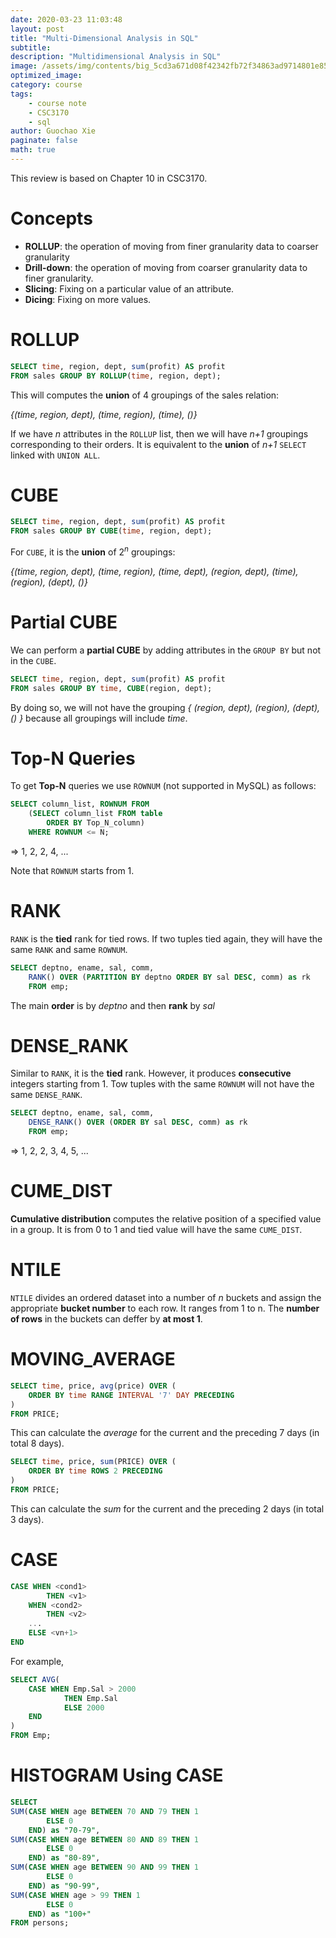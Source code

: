 ```yaml
---
date: 2020-03-23 11:03:48
layout: post
title: "Multi-Dimensional Analysis in SQL"
subtitle:
description: "Multidimensional Analysis in SQL"
image: /assets/img/contents/big_5cd3a671d08f42342fb72f34863ad9714801e85d.png
optimized_image:
category: course
tags:
    - course note
    - CSC3170
    - sql
author: Guochao Xie
paginate: false
math: true
---
```


This review is based on Chapter 10 in CSC3170.

# Concepts

- **ROLLUP**: the operation of moving from finer granularity data to coarser granularity
- **Drill-down**: the operation of moving from coarser granularity data to finer granularity.
- **Slicing**: Fixing on a particular value of an attribute.
- **Dicing**: Fixing on more values.

# ROLLUP

```sql
SELECT time, region, dept, sum(profit) AS profit
FROM sales GROUP BY ROLLUP(time, region, dept);
```

This will computes the **union** of 4 groupings of the sales relation:

_{(time, region, dept), (time, region), (time), ()}_

If we have _n_ attributes in the `ROLLUP` list, then we will have _n+1_ groupings corresponding to their orders. It is equivalent to the **union** of _n+1_ `SELECT` linked with `UNION ALL`.

# CUBE

```sql
SELECT time, region, dept, sum(profit) AS profit
FROM sales GROUP BY CUBE(time, region, dept);
```

For `CUBE`, it is the **union** of $2^n$ groupings:

_{(time, region, dept), (time, region), (time, dept), (region, dept), (time), (region), (dept), ()}_

# Partial CUBE

We can perform a **partial CUBE** by adding attributes in the `GROUP BY` but not in the `CUBE`.

```sql
SELECT time, region, dept, sum(profit) AS profit
FROM sales GROUP BY time, CUBE(region, dept);
```

By doing so, we will not have the grouping _{ (region, dept), (region), (dept), () }_ because all groupings will include _time_.

# Top-N Queries

To get **Top-N** queries we use `ROWNUM` (not supported in MySQL) as follows:

```sql
SELECT column_list, ROWNUM FROM
    (SELECT column_list FROM table
        ORDER BY Top_N_column)
    WHERE ROWNUM <= N;
```

$\Rightarrow$ 1, 2, 2, 4, ...

Note that `ROWNUM` starts from 1.


# RANK

`RANK` is the **tied** rank for tied rows. If two tuples tied again, they will have the same `RANK` and same `ROWNUM`.

```sql
SELECT deptno, ename, sal, comm, 
    RANK() OVER (PARTITION BY deptno ORDER BY sal DESC, comm) as rk
    FROM emp;
```

The main **order** is by _deptno_ and then **rank** by _sal_

# DENSE_RANK

Similar to `RANK`, it is the **tied** rank. However, it produces **consecutive** integers starting from 1. Tow tuples with the same `ROWNUM` will not have the same `DENSE_RANK`.

```sql
SELECT deptno, ename, sal, comm, 
    DENSE_RANK() OVER (ORDER BY sal DESC, comm) as rk
    FROM emp;
```

$\Rightarrow$ 1, 2, 2, 3, 4, 5, ...

# CUME_DIST

**Cumulative distribution** computes the relative position of a specified value in a group. It is from 0 to 1 and tied value will have the same `CUME_DIST`.

# NTILE

`NTILE` divides an ordered dataset into a number of _n_ buckets and assign the appropriate **bucket number** to each row. It ranges from 1 to n. The **number of rows** in the buckets can deffer by **at most 1**.

# MOVING_AVERAGE

```sql
SELECT time, price, avg(price) OVER (
    ORDER BY time RANGE INTERVAL '7' DAY PRECEDING
)
FROM PRICE;
```

This can calculate the _average_ for the current and the preceding 7 days (in total 8 days).


```sql
SELECT time, price, sum(PRICE) OVER (
    ORDER BY time ROWS 2 PRECEDING
)
FROM PRICE;
```

This can calculate the _sum_ for the current and the preceding 2 days (in total 3 days).

# CASE

```sql
CASE WHEN <cond1>
        THEN <v1>
    WHEN <cond2>
        THEN <v2>
    ...
    ELSE <vn+1>
END
```

For example,

```sql
SELECT AVG(
    CASE WHEN Emp.Sal > 2000
            THEN Emp.Sal
            ELSE 2000
    END
)
FROM Emp;
```

# HISTOGRAM Using CASE

```sql
SELECT
SUM(CASE WHEN age BETWEEN 70 AND 79 THEN 1
        ELSE 0
    END) as "70-79",
SUM(CASE WHEN age BETWEEN 80 AND 89 THEN 1
        ELSE 0
    END) as "80-89",
SUM(CASE WHEN age BETWEEN 90 AND 99 THEN 1
        ELSE 0
    END) as "90-99",
SUM(CASE WHEN age > 99 THEN 1
        ELSE 0
    END) as "100+"
FROM persons;
```
    

